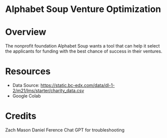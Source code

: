 # Alphabet Soup Venture Optimization

# Overview
The nonprofit foundation Alphabet Soup wants a tool that can help it select the applicants for funding with the best chance of success in their ventures. 

# Resources
 - Data Source: https://static.bc-edx.com/data/dl-1-2/m21/lms/starter/charity_data.csv
 - Google Colab

# Credits
Zach Mason
Daniel Ference
Chat GPT for troubleshooting

